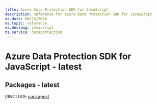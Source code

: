 ```yaml
---
title: Azure Data Protection SDK for JavaScript
description: Reference for Azure Data Protection SDK for JavaScript
ms.date: 04/26/2024
ms.topic: reference
ms.devlang: javascript
ms.service: dataprotection
---
```

# Azure Data Protection SDK for JavaScript - latest
## Packages - latest
[!INCLUDE [packages](data-protection-index.md)]